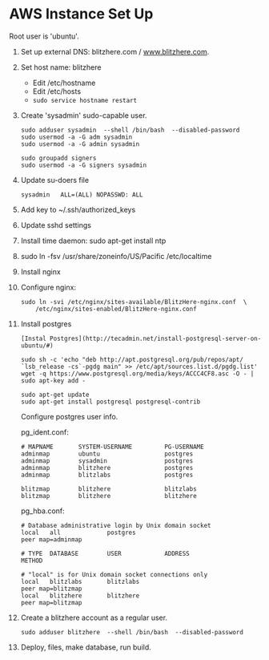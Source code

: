 
AWS Instance Set Up
===================
Root user is 'ubuntu'.

1.  Set up external DNS: blitzhere.com / www.blitzhere.com.
2.  Set host name: blitzhere
    - Edit /etc/hostname
    - Edit /etc/hosts
    - `sudo service hostname restart`

3.  Create 'sysadmin' sudo-capable user.

        sudo adduser sysadmin  --shell /bin/bash  --disabled-password
        sudo usermod -a -G adm sysadmin
        sudo usermod -a -G admin sysadmin

        sudo groupadd signers
        sudo usermod -a -G signers sysadmin

4.  Update su-doers file

        sysadmin   ALL=(ALL) NOPASSWD: ALL

5.  Add key to ~/.ssh/authorized_keys
6.  Update sshd settings
7.  Install time daemon:  sudo apt-get install ntp
8.  sudo  ln -fsv /usr/share/zoneinfo/US/Pacific /etc/localtime
9.  Install nginx
10. Configure nginx:

        sudo ln -svi /etc/nginx/sites-available/BlitzHere-nginx.conf  \
            /etc/nginx/sites-enabled/BlitzHere-nginx.conf

11. Install postgres

        [Instal Postgres](http://tecadmin.net/install-postgresql-server-on-ubuntu/#)

        sudo sh -c 'echo "deb http://apt.postgresql.org/pub/repos/apt/ `lsb_release -cs`-pgdg main" >> /etc/apt/sources.list.d/pgdg.list'
        wget -q https://www.postgresql.org/media/keys/ACCC4CF8.asc -O - | sudo apt-key add -

        sudo apt-get update
        sudo apt-get install postgresql postgresql-contrib

    Configure postgres user info.

    pg_ident.conf:

        # MAPNAME       SYSTEM-USERNAME         PG-USERNAME
        adminmap        ubuntu                  postgres
        adminmap        sysadmin                postgres
        adminmap        blitzhere               postgres
        adminmap        blitzlabs               postgres

        blitzmap        blitzhere               blitzlabs
        blitzmap        blitzhere               blitzhere


    pg_hba.conf:

        # Database administrative login by Unix domain socket
        local   all             postgres                                peer map=adminmap

        # TYPE  DATABASE        USER            ADDRESS                 METHOD

        # "local" is for Unix domain socket connections only
        local   blitzlabs       blitzlabs                               peer map=blitzmap
        local   blitzhere       blitzhere                               peer map=blitzmap

12. Create a blitzhere account as a regular user.

        sudo adduser blitzhere  --shell /bin/bash  --disabled-password

13. Deploy, files, make database, run build.
